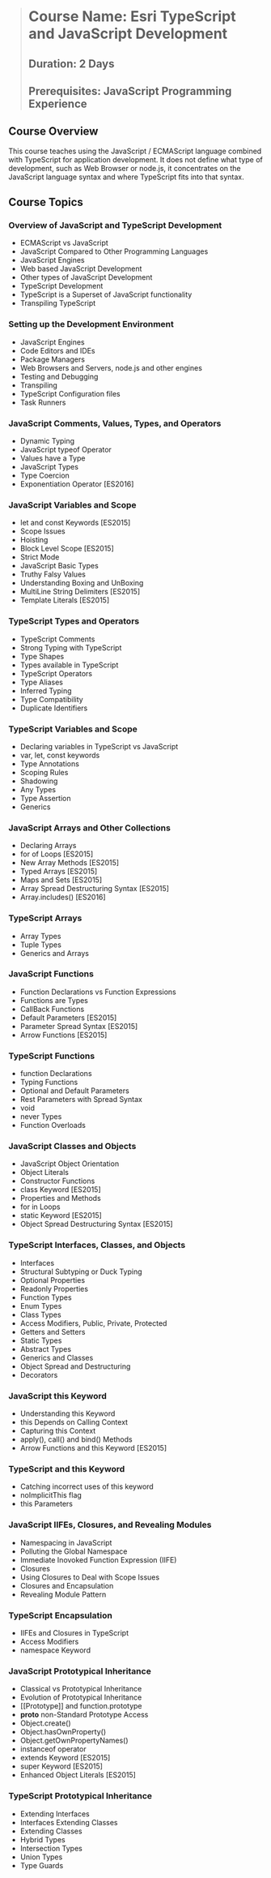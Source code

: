 > # **Course Name:  Esri TypeScript and JavaScript Development**
> ## **Duration:  2 Days**
> ## **Prerequisites:  JavaScript Programming Experience**

## **Course Overview**
This course teaches using the JavaScript / ECMAScript language combined with TypeScript for application development.  It does not define what type of development, such as Web Browser or node.js, it concentrates on the JavaScript language syntax and where TypeScript fits into that syntax.


## **Course Topics**

<!-- Day 1 -->
### **Overview of JavaScript and TypeScript Development**
* ECMAScript vs JavaScript  
* JavaScript Compared to Other Programming Languages  
* JavaScript Engines  
* Web based JavaScript Development  
* Other types of JavaScript Development  
* TypeScript Development
* TypeScript is a Superset of JavaScript functionality
* Transpiling TypeScript

### **Setting up the Development Environment**
* JavaScript Engines
* Code Editors and IDEs
* Package Managers
* Web Browsers and Servers, node.js and other engines
* Testing and Debugging
* Transpiling
* TypeScript Configuration files
* Task Runners

### **JavaScript Comments, Values, Types, and Operators**
* Dynamic Typing
* JavaScript typeof Operator
* Values have a Type
* JavaScript Types
* Type Coercion
* Exponentiation Operator [ES2016]

### **JavaScript Variables and Scope**
* let and const Keywords [ES2015]
* Scope Issues
* Hoisting
* Block Level Scope [ES2015]
* Strict Mode
* JavaScript Basic Types
* Truthy Falsy Values
* Understanding Boxing and UnBoxing
* MultiLine String Delimiters [ES2015]
* Template Literals [ES2015]

### **TypeScript Types and Operators**
* TypeScript Comments
* Strong Typing with TypeScript
* Type Shapes
* Types available in TypeScript
* TypeScript Operators
* Type Aliases
* Inferred Typing
* Type Compatibility
* Duplicate Identifiers

### **TypeScript Variables and Scope**
* Declaring variables in TypeScript vs JavaScript
* var, let, const keywords
* Type Annotations
* Scoping Rules
* Shadowing
* Any Types
* Type Assertion
* Generics

### **JavaScript Arrays and Other Collections**
* Declaring Arrays
* for of Loops [ES2015]
* New Array Methods [ES2015]
* Typed Arrays [ES2015]
* Maps and Sets [ES2015]
* Array Spread Destructuring Syntax [ES2015]
* Array.includes() [ES2016]

### **TypeScript Arrays**
* Array Types
* Tuple Types
* Generics and Arrays

### **JavaScript Functions**
* Function Declarations vs Function Expressions
* Functions are Types
* CallBack Functions
* Default Parameters [ES2015]
* Parameter Spread Syntax [ES2015]
* Arrow Functions [ES2015]

### **TypeScript Functions**
* function Declarations
* Typing Functions
* Optional and Default Parameters
* Rest Parameters with Spread Syntax
* void
* never Types
* Function Overloads

<!-- Day 2 -->
### **JavaScript Classes and Objects**
* JavaScript Object Orientation
* Object Literals
* Constructor Functions
* class Keyword [ES2015]
* Properties and Methods
* for in Loops
* static Keyword [ES2015]
* Object Spread Destructuring Syntax [ES2015]

### **TypeScript Interfaces, Classes, and Objects**
* Interfaces
* Structural Subtyping or Duck Typing
* Optional Properties
* Readonly Properties
* Function Types
* Enum Types
* Class Types
* Access Modifiers, Public, Private, Protected
* Getters and Setters
* Static Types
* Abstract Types
* Generics and Classes
* Object Spread and Destructuring
* Decorators

### **JavaScript this Keyword**
* Understanding this Keyword
* this Depends on Calling Context
* Capturing this Context
* apply(), call() and bind() Methods
* Arrow Functions and this Keyword [ES2015]

### **TypeScript and this Keyword**
* Catching incorrect uses of this keyword
* noImplicitThis flag
* this Parameters

### **JavaScript IIFEs, Closures, and Revealing Modules**
* Namespacing in JavaScript
* Polluting the Global Namespace
* Immediate Inovoked Function Expression (IIFE)
* Closures
* Using Closures to Deal with Scope Issues
* Closures and Encapsulation
* Revealing Module Pattern

### **TypeScript Encapsulation**
* IIFEs and Closures in TypeScript
* Access Modifiers
* namespace Keyword

### **JavaScript Prototypical Inheritance**
* Classical vs Prototypical Inheritance
* Evolution of Prototypical Inheritance
* [[Prototype]] and function.prototype
* __proto__ non-Standard Prototype Access
* Object.create()
* Object.hasOwnProperty()
* Object.getOwnPropertyNames()
* instanceof operator
* extends Keyword [ES2015]
* super Keyword [ES2015]
* Enhanced Object Literals [ES2015]

### **TypeScript Prototypical Inheritance**
* Extending Interfaces
* Interfaces Extending Classes
* Extending Classes
* Hybrid Types
* Intersection Types
* Union Types
* Type Guards
